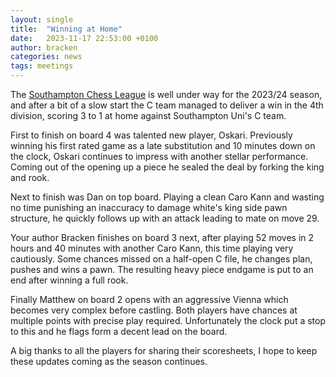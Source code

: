 ```yaml
---
layout: single
title:  "Winning at Home"
date:   2023-11-17 22:53:00 +0100
author: bracken
categories: news
tags: meetings
---
```

The [Southampton Chess League](http://www.sotonchessleague.org.uk/) is well under way for the 2023/24 season, and after a bit of a slow start the C team managed to deliver a win in the 4th division, scoring 3 to 1 at home against Southampton Uni's C team.

First to finish on board 4 was talented new player, Oskari. Previously winning his first rated game as a late substitution and 10 minutes down on the clock, Oskari continues to impress with another stellar performance. Coming out of the opening up a piece he sealed the deal by forking the king and rook.

Next to finish was Dan on top board. Playing a clean Caro Kann and wasting no time punishing an inaccuracy to damage white's king side pawn structure, he quickly follows up with an attack leading to mate on move 29.

Your author Bracken finishes on board 3 next, after playing 52 moves in 2 hours and 40 minutes with another Caro Kann, this time playing very cautiously. Some chances missed on a half-open C file, he changes plan, pushes and wins a pawn. The resulting heavy piece endgame is put to an end after winning a full rook.

Finally Matthew on board 2 opens with an aggressive Vienna which becomes very complex before castling. Both players have chances at multiple points with precise play required. Unfortunately the clock put a stop to this and he flags form a decent lead on the board.

A big thanks to all the players for sharing their scoresheets, I hope to keep these updates coming as the season continues.
